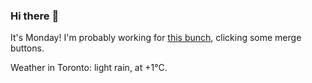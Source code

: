 ### Hi there :wave:

It's Monday! I'm probably working for [this bunch](https://github.com/kohofinancial), clicking some merge buttons.

Weather in Toronto: light rain, at +1°C.
